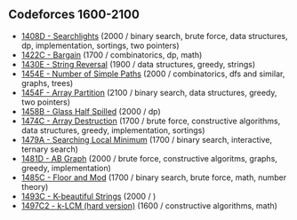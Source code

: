 ## Codeforces 1600-2100
* [1408D - Searchlights](problems/1408D.md) (2000 / binary search, brute force, data structures, dp, implementation, sortings, two pointers)
* [1422C - Bargain](problems/1422C.md) (1700 / combinatorics, dp, math)
* [1430E - String Reversal](problems/1430E.md) (1900 / data structures, greedy, strings)
* [1454E - Number of Simple Paths](problems/1454E.md) (2000 / combinatorics, dfs and similar, graphs, trees)
* [1454F - Array Partition](problems/1454F.md) (2100 / binary search, data structures, greedy, two pointers)
* [1458B - Glass Half Spilled](problems/1458B.md) (2000 / dp)
* [1474C - Array Destruction](problems/1474C.md) (1700 / brute force, constructive algorithms, data structures, greedy, implementation, sortings)
* [1479A - Searching Local Minimum](problems/1479A.md) (1700 / binary search, interactive, ternary search)
* [1481D - AB Graph](problems/1481D.md) (2000 / brute force, constructive algoritms, graphs, greedy, implementation)
* [1485C - Floor and Mod](problems/1485C.md) (1700 / binary search, brute force, math, number theory)
* [1493C - K-beautiful Strings](problems/1493C.md) (2000 / )
* [1497C2 - k-LCM (hard version)](problems/1497C2.md) (1600 / constructive algorithms, math)